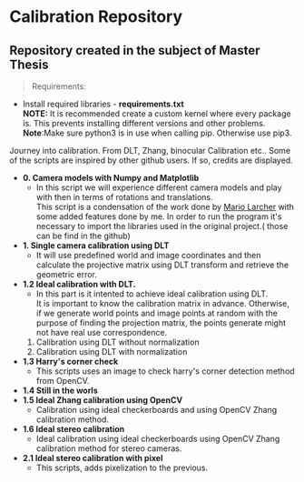 # Calibration Repository
## Repository created in the subject of Master Thesis

> Requirements:
  - Install required libraries - **requirements.txt**\
  **NOTE:** It is recommended create a custom kernel where every package is. This prevents installing different versions and other problems.
**Note**:Make sure python3 is in use when calling pip. Otherwise use pip3.

Journey into calibration. From DLT, Zhang, binocular Calibration etc.. Some of the scripts are inspired by other github users. If so, credits are displayed.
- **0. Camera models with Numpy and Matplotlib**
  - In this script we will experience different camera models and play with then in terms of rotations and translations.\
    This script is a condensation of the work done by [Mario Larcher](https://github.com/mnslarcher/camera-models) with some added features done by me.
    In order to run the program it's necessary to import the libraries used in the original project.( those can be find in the github)
- **1. Single camera calibration using DLT**
  - It will use predefined world and image coordinates and then calculate the projective matrix using DLT transform and retrieve the geometric error.
- **1.2 Ideal calibration with DLT.**
  - In this part is it intented to achieve ideal calibration using DLT.\
    It is important to know the calibration matrix in advance. Otherwise, if we generate world points and image points at random with the purpose of finding the projection matrix, the points generate might not have real use correspondence.
  1. Calibration using DLT without normalization
  2. Calibration using DLT with normalization
- **1.3 Harry's corner check**
  - This scripts uses an image to check harry's corner detection method from OpenCV.
- **1.4 Still in the worls**
- **1.5 Ideal Zhang calibration using OpenCV**
  - Calibration using ideal checkerboards and using OpenCV Zhang calibration method.
- **1.6 Ideal stereo calibration**
  - Ideal calibration using ideal checkerboards using OpenCV Zhang calibration method for stereo cameras.
- **2.1 Ideal stereo calibration with pixel**
   - This scripts, adds pixelization to the previous.

  
